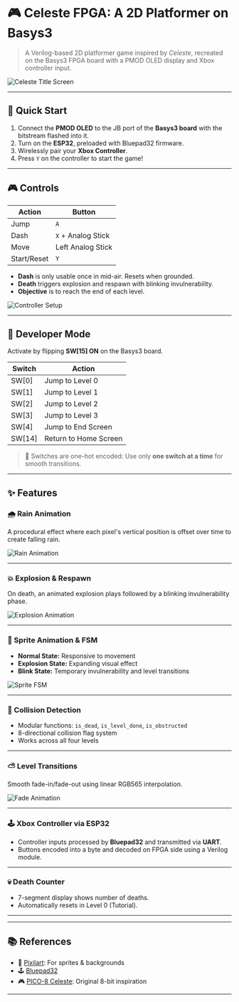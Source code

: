 # 🎮 Celeste FPGA: A 2D Platformer on Basys3

> A Verilog-based 2D platformer game inspired by *Celeste*, recreated on the Basys3 FPGA board with a PMOD OLED display and Xbox controller input.

![Celeste Title Screen](assets/title_screen.png) <!-- Add a nice in-game title image here -->

---

## 🚀 Quick Start

1. Connect the **PMOD OLED** to the JB port of the **Basys3 board** with the bitstream flashed into it.
2. Turn on the **ESP32**, preloaded with Bluepad32 firmware.
3. Wirelessly pair your **Xbox Controller**.
4. Press `Y` on the controller to start the game!

---

## 🎮 Controls

| Action     | Button             |
|------------|--------------------|
| Jump       | `A`                |
| Dash       | `X` + Analog Stick |
| Move       | Left Analog Stick  |
| Start/Reset| `Y`                |

- **Dash** is only usable once in mid-air. Resets when grounded.
- **Death** triggers explosion and respawn with blinking invulnerability.
- **Objective** is to reach the end of each level.

![Controller Setup](assets/controller_setup.jpg) <!-- Insert image of controller and ESP32 connected to FPGA -->

---

## 🧪 Developer Mode

Activate by flipping **SW[15] ON** on the Basys3 board.

| Switch | Action               |
|--------|----------------------|
| SW[0]  | Jump to Level 0      |
| SW[1]  | Jump to Level 1      |
| SW[2]  | Jump to Level 2      |
| SW[3]  | Jump to Level 3      |
| SW[4]  | Jump to End Screen   |
| SW[14] | Return to Home Screen|

> 🔁 Switches are one-hot encoded: Use only **one switch at a time** for smooth transitions.

---

## ✨ Features

### 🌧️ Rain Animation
A procedural effect where each pixel's vertical position is offset over time to create falling rain.

![Rain Animation](assets/rain.gif) <!-- Add rain animation image/gif -->

---

### 💥 Explosion & Respawn
On death, an animated explosion plays followed by a blinking invulnerability phase.

![Explosion Animation](assets/explosion.gif) <!-- Add a death/explosion image -->

---

### 🏃 Sprite Animation & FSM
- **Normal State:** Responsive to movement
- **Explosion State:** Expanding visual effect
- **Blink State:** Temporary invulnerability and level transitions

![Sprite FSM](assets/sprite_states.png) <!-- Optional: FSM diagram or sprite examples -->

---

### 🧱 Collision Detection
- Modular functions: `is_dead`, `is_level_done`, `is_obstructed`
- 8-directional collision flag system
- Works across all four levels

---

### ⛅ Level Transitions
Smooth fade-in/fade-out using linear RGB565 interpolation.

![Fade Animation](assets/level_transition.gif) <!-- Add level transition gif -->

---

### 🕹️ Xbox Controller via ESP32
- Controller inputs processed by **Bluepad32** and transmitted via **UART**.
- Buttons encoded into a byte and decoded on FPGA side using a Verilog module.

---

### 💀 Death Counter
- 7-segment display shows number of deaths.
- Automatically resets in Level 0 (Tutorial).

---

---

## 📚 References

- 🎨 [Pixilart](https://www.pixilart.com/): For sprites & backgrounds  
- 🕹️ [Bluepad32](https://github.com/ricardoquesada/esp-idf-arduino-bluepad32-template)  
- 🎮 [PICO-8 Celeste](https://www.lexaloffle.com/bbs/?tid=2145): Original 8-bit inspiration  

---
